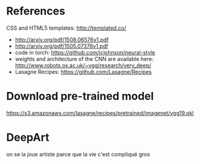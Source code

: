 # References

CSS and HTML5 templates: http://templated.co/

* http://arxiv.org/pdf/1508.06576v1.pdf
* http://arxiv.org/pdf/1505.07376v1.pdf
* code in torch: https://github.com/jcjohnson/neural-style
* weights and architecture of the CNN are available here: http://www.robots.ox.ac.uk/~vgg/research/very_deep/
* Lasagne Recipes: https://github.com/Lasagne/Recipes

# Download pre-trained model
https://s3.amazonaws.com/lasagne/recipes/pretrained/imagenet/vgg19.pkl

# DeepArt
on se la joue artiste parce que la vie c'est compliqué gros
